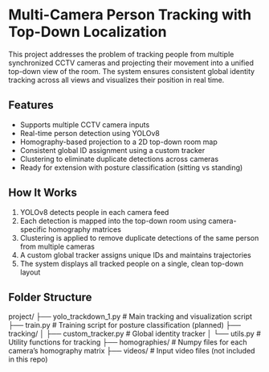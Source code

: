 # Multi-Camera Person Tracking with Top-Down Localization

This project addresses the problem of tracking people from multiple synchronized CCTV cameras and projecting their movement into a unified top-down view of the room. The system ensures consistent global identity tracking across all views and visualizes their position in real time.

## Features

- Supports multiple CCTV camera inputs
- Real-time person detection using YOLOv8
- Homography-based projection to a 2D top-down room map
- Consistent global ID assignment using a custom tracker
- Clustering to eliminate duplicate detections across cameras
- Ready for extension with posture classification (sitting vs standing)

## How It Works

1. YOLOv8 detects people in each camera feed
2. Each detection is mapped into the top-down room using camera-specific homography matrices
3. Clustering is applied to remove duplicate detections of the same person from multiple cameras
4. A custom global tracker assigns unique IDs and maintains trajectories
5. The system displays all tracked people on a single, clean top-down layout

## Folder Structure
project/
├── yolo_trackdown_1.py         # Main tracking and visualization script
├── train.py                    # Training script for posture classification (planned)
├── tracking/
│   ├── custom_tracker.py       # Global identity tracker
│   └── utils.py                # Utility functions for tracking
├── homographies/               # Numpy files for each camera’s homography matrix
├── videos/                     # Input video files (not included in this repo)
